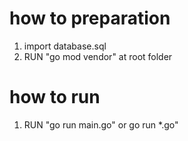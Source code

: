 # how to preparation
1. import database.sql
2. RUN "go mod vendor" at root folder

# how to run
1. RUN "go run main.go" or go run *.go"